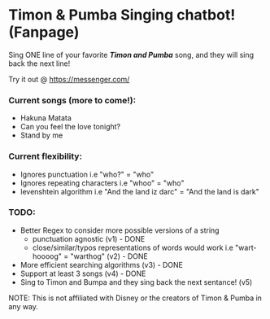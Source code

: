 # Timon & Pumba Singing chatbot! (Fanpage)


Sing ONE line of your favorite ***Timon and Pumba*** song, and they will sing back the next line!

Try it out @ https://messenger.com/

### Current songs (more to come!):
- Hakuna Matata
- Can you feel the love tonight?
- Stand by me

### Current flexibility:
- Ignores punctuation i.e "who?" = "who"
- Ignores repeating characters i.e "whoo" = "who"
- levenshtein algorithm  i.e "And the land iz darc" = "And the land is dark"

### TODO:
- Better Regex to consider more possible versions of a string
  - punctuation agnostic (v1) - DONE
  - close/similar/typos representations of words would work i.e "wart-hoooog" = "warthog" (v2) - DONE
- More efficient searching algorithms (v3) - DONE
- Support at least 3 songs (v4) - DONE
- Sing to Timon and Bumpa and they sing back the next sentance! (v5)


NOTE: This is not affiliated with Disney or the creators of Timon & Pumba in any way.
